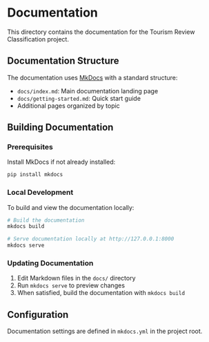# Documentation

This directory contains the documentation for the Tourism Review Classification project.

## Documentation Structure

The documentation uses [MkDocs](https://www.mkdocs.org/) with a standard structure:

- `docs/index.md`: Main documentation landing page
- `docs/getting-started.md`: Quick start guide
- Additional pages organized by topic

## Building Documentation

### Prerequisites

Install MkDocs if not already installed:

```bash
pip install mkdocs
```

### Local Development

To build and view the documentation locally:

```bash
# Build the documentation
mkdocs build

# Serve documentation locally at http://127.0.0.1:8000
mkdocs serve
```

### Updating Documentation

1. Edit Markdown files in the `docs/` directory
2. Run `mkdocs serve` to preview changes
3. When satisfied, build the documentation with `mkdocs build`

## Configuration

Documentation settings are defined in `mkdocs.yml` in the project root.

